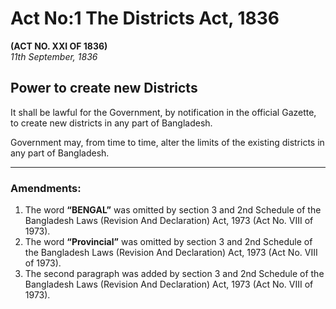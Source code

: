 # Act No:1 The Districts Act, 1836

**(ACT NO. XXI OF 1836)**  
*11th September, 1836*

## Power to create new Districts

It shall be lawful for the Government, by notification in the official Gazette, to create new districts in any part of Bangladesh.

Government may, from time to time, alter the limits of the existing districts in any part of Bangladesh.

---

### Amendments:

1. The word **“BENGAL”** was omitted by section 3 and 2nd Schedule of the Bangladesh Laws (Revision And Declaration) Act, 1973 (Act No. VIII of 1973).
2. The word **“Provincial”** was omitted by section 3 and 2nd Schedule of the Bangladesh Laws (Revision And Declaration) Act, 1973 (Act No. VIII of 1973).
3. The second paragraph was added by section 3 and 2nd Schedule of the Bangladesh Laws (Revision And Declaration) Act, 1973 (Act No. VIII of 1973).

